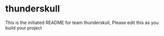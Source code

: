 # thunderskull
This is the initiated README for team thunderskull, Please edit this as you build your project
